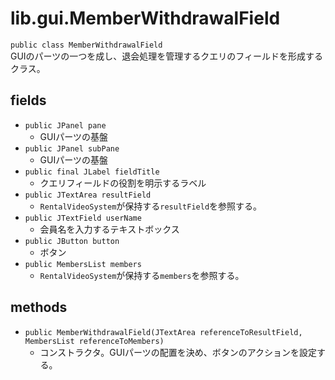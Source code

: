 # lib.gui.MemberWithdrawalField
`public class MemberWithdrawalField`  
GUIのパーツの一つを成し、退会処理を管理するクエリのフィールドを形成するクラス。

## fields
- `public JPanel pane`
  - GUIパーツの基盤
- `public JPanel subPane`
  - GUIパーツの基盤
- `public final JLabel fieldTitle`
  - クエリフィールドの役割を明示するラベル
- `public JTextArea resultField`
  - `RentalVideoSystem`が保持する`resultField`を参照する。
- `public JTextField userName`
  - 会員名を入力するテキストボックス
- `public JButton button`
  - ボタン
- `public MembersList members`
  - `RentalVideoSystem`が保持する`members`を参照する。

## methods
- `public MemberWithdrawalField(JTextArea referenceToResultField, MembersList referenceToMembers)`
  - コンストラクタ。GUIパーツの配置を決め、ボタンのアクションを設定する。
